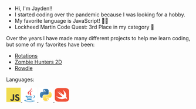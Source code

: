 * Hi, I'm Jayden!!
* I started coding over the pandemic because I was looking for a hobby.
* My favorite language is JavaScript! 👨‍💻
* Lockheed Martin Code Quest: 3rd Place in my category 🥉


 
Over the years I have made many different projects to help me learn coding, but some of my favorites have been: 
 - [Rotations](https://github.com/jaydencarvajal511/Rotations)
 - [Zombie Hunters 2D](https://github.com/jaydencarvajal511/ZombieHunters2D)
 - [Rowdle](https://github.com/jaydencarvajal511/Rowdle)


Languages:
<p align="left"> <a href="https://www.javascript.com/" target="_blank" rel="noreferrer"> <img src="https://raw.githubusercontent.com/devicons/devicon/master/icons/javascript/javascript-original.svg" alt="javascript" width="40" height="40"/> </a> <a href="https://www.java.com" target="_blank" rel="noreferrer"> <img src="https://raw.githubusercontent.com/devicons/devicon/master/icons/java/java-original.svg" alt="java" width="40" height="40"/> </a> <a href="https://www.python.org" target="_blank" rel="noreferrer"> <img src="https://raw.githubusercontent.com/devicons/devicon/master/icons/python/python-original.svg" alt="python" width="40" height="40"/> </a> <a href="https://www.swift.org/" target="_blank" rel="noreferrer"> <img src="https://raw.githubusercontent.com/devicons/devicon/master/icons/swift/swift-original.svg" alt="swift" width="40" height="40"/> </a> </p>
